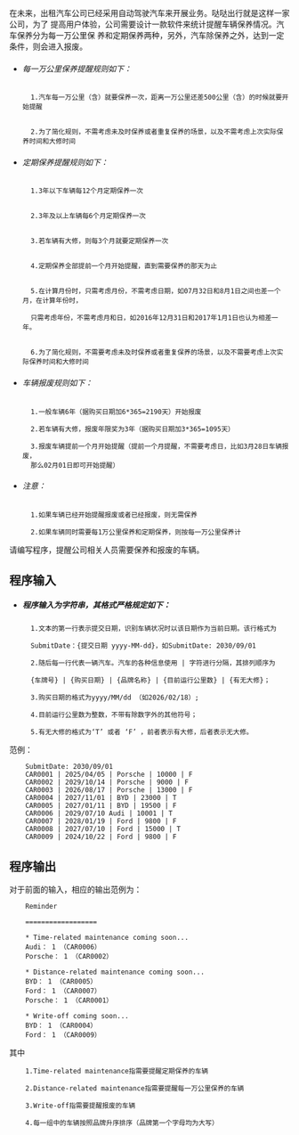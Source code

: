 在未来，出租汽车公司已经采用自动驾驶汽车来开展业务。哒哒出行就是这样一家公司，为了
提高用户体验，公司需要设计一款软件来统计提醒车辆保养情况。汽车保养分为每一万公里保
养和定期保养两种，另外，汽车除保养之外，达到一定条件，则会进入报废。
* ###### 每一万公里保养提醒规则如下： 
        1.汽车每一万公里（含）就要保养一次，距离一万公里还差500公里（含）的时候就要开始提醒


        2.为了简化规则，不需考虑未及时保养或者重复保养的场景，以及不需考虑上次实际保养时间和大修时间
* ###### 定期保养提醒规则如下： 
        1.3年以下车辆每12个月定期保养一次


        2.3年及以上车辆每6个月定期保养一次


        3.若车辆有大修，则每3个月就要定期保养一次


        4.定期保养全部提前一个月开始提醒，直到需要保养的那天为止


        5.在计算月份时，只需考虑月份，不需考虑日期，如07月32日和8月1日之间也差一个月，在计算年份时，

        只需考虑年份，不需考虑月和日，如2016年12月31日和2017年1月1日也认为相差一年。


        6.为了简化规则，不需要考虑未及时保养或者重复保养的场景，以及不需要考虑上次实际保养时间和大修时间
* ###### 车辆报废规则如下：
        1.一般车辆6年（据购买日期加6*365=2190天）开始报废

        2.若车辆有大修，报废年限奖为3年（据购买日期加3*365=1095天）

        3.报废车辆提前一个月开始提醒（提前一个月提醒，不需要考虑日，比如3月28日车辆报废，
        那么02月01日即可开始提醒）
* ###### 注意：
        1.如果车辆已经开始提醒报废或者已经报废，则无需保养

        2.如果车辆同时需要每1万公里保养和定期保养，则按每一万公里保养计
请编写程序，提醒公司相关人员需要保养和报废的车辆。
## 程序输入
* ##### 程序输入为字符串，其格式严格规定如下：
        1.文本的第一行表示提交日期，识别车辆状况时以该日期作为当前日期。该行格式为

        SubmitDate：{提交日期 yyyy-MM-dd}，如SubmitDate: 2030/09/01
        
        2.随后每一行代表一辆汽车。汽车的各种信息使用 | 字符进行分隔，其排列顺序为

        {车牌号} | {购买日期} | {品牌名称} | {目前运行公里数} | {有无大修}；

        3.购买日期的格式为yyyy/MM/dd （如2026/02/18）;

        4.目前运行公里数为整数，不带有除数字外的其他符号；

        5.有无大修的格式为‘T’ 或者 ‘F’ ，前者表示有大修，后者表示无大修。
范例：

        SubmitDate: 2030/09/01
        CAR0001 | 2025/04/05 | Porsche | 10000 | F
        CAR0002 | 2029/10/14 | Porsche | 9000 | F
        CAR0003 | 2026/08/17 | Porsche | 13000 | F
        CAR0004 | 2027/11/01 | BYD | 23000 | T
        CAR0005 | 2027/01/11 | BYD | 19500 | F
        CAR0006 | 2029/07/10 Audi | 10001 | T
        CAR0007 | 2028/01/19 | Ford | 9800 | F
        CAR0008 | 2027/07/10 | Ford | 15000 | T
        CAR0009 | 2024/10/22 | Ford | 9800 | F

## 程序输出

对于前面的输入，相应的输出范例为：

        Reminder
        
        ==================

        * Time-related maintenance coming soon...
        Audi： 1 （CAR0006）
        Porsche： 1 （CAR0002）

        * Distance-related maintenance coming soon...
        BYD： 1 （CAR0005）
        Ford： 1 （CAR0007）
        Porsche： 1 （CAR0001）

        * Write-off coming soon...
        BYD： 1 （CAR0004）
        Ford： 1 （CAR0009）

其中

        1.Time-related maintenance指需要提醒定期保养的车辆

        2.Distance-related maintenance指需要提醒每一万公里保养的车辆

        3.Write-off指需要提醒报废的车辆

        4.每一组中的车辆按照品牌升序排序（品牌第一个字母均为大写）


